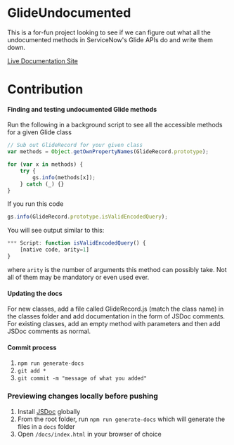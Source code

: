 # GlideUndocumented

This is a for-fun project looking to see if we can figure out what all the undocumented methods in ServiceNow's Glide APIs do and write them down.

[Live Documentation Site](https://vanweapon.github.io/glide-undocumented/)

# Contribution

#### Finding and testing undocumented Glide methods

Run the following in a background script to see all the accessible methods for a given Glide class

```js
// Sub out GlideRecord for your given class
var methods = Object.getOwnPropertyNames(GlideRecord.prototype);

for (var x in methods) {
	try {
		gs.info(methods[x]);
	} catch (_) {}
}
```

If you run this code

```js
gs.info(GlideRecord.prototype.isValidEncodedQuery);
```

You will see output similar to this:

```js
*** Script: function isValidEncodedQuery() {
	[native code, arity=1]
}
```

where `arity` is the number of arguments this method can possibly take. Not all of them may be mandatory or even used ever.

#### Updating the docs

For new classes, add a file called GlideRecord.js (match the class name) in the classes folder and add documentation in the form of JSDoc comments. For existing classes, add an empty method with parameters and then add JSDoc comments as normal.

#### Commit process

1. `npm run generate-docs`
2. `git add *`
3. `git commit -m "message of what you added"`

### Previewing changes locally before pushing

1. Install [JSDoc](https://github.com/jsdoc/jsdoc) globally
2. From the root folder, run `npm run generate-docs` which will generate the files in a `docs` folder
3. Open `/docs/index.html` in your browser of choice
